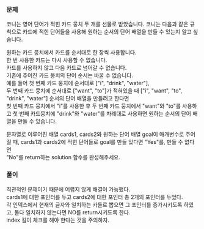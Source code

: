 ### 문제

코니는 영어 단어가 적힌 카드 뭉치 두 개를 선물로 받았습니다. 코니는 다음과 같은 규칙으로 카드에 적힌 단어들을 사용해 원하는 순서의 단어 배열을 만들 수 있는지 알고 싶습니다.   

원하는 카드 뭉치에서 카드를 순서대로 한 장씩 사용합니다.   
한 번 사용한 카드는 다시 사용할 수 없습니다.    
카드를 사용하지 않고 다음 카드로 넘어갈 수 없습니다.   
기존에 주어진 카드 뭉치의 단어 순서는 바꿀 수 없습니다.   
예를 들어 첫 번째 카드 뭉치에 순서대로 ["i", "drink", "water"],   
두 번째 카드 뭉치에 순서대로 ["want", "to"]가 적혀있을 때 ["i", "want", "to", "drink", "water"] 순서의 단어 배열을 만들려고 한다면    
첫 번째 카드 뭉치에서 "i"를 사용한 후 두 번째 카드 뭉치에서 "want"와 "to"를 사용하고 첫 번째 카드뭉치에 "drink"와 "water"를 차례대로 사용하면 원하는 순서의 단어 배열을 만들 수 있습니다.   

문자열로 이루어진 배열 cards1, cards2와 원하는 단어 배열 goal이 매개변수로 주어질 때, cards1과 cards2에 적힌 단어들로 goal를 만들 있다면 "Yes"를, 만들 수 없다면   
"No"를 return하는 solution 함수를 완성해주세요.   

### 풀이

직관적인 문제이기 때문에 어렵지 않게 해결이 가능했다.   
cards1에 대한 포인터를 두고 cards2에 대한 포인터 총 2개의 포인터를 두었다.   
각 인덱스에서 현재의 글자와 일치하는 카들르 뽑으면 그 포인터를 증가시키도록 하였고, 둘다 일치하지 않는다면 NO를 return시키도록 한다.   
index 길이 체크를 해야 한다는 것을 주의하자.
